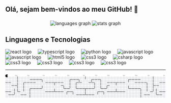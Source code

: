 <h2 align="left">Olá, sejam bem-vindos ao meu GitHub! 👋</h2>

###

<div align="center">
  <img src="https://github-readme-stats.vercel.app/api/top-langs?username=GianiBraga&locale=en&hide_title=false&layout=compact&card_width=320&langs_count=5&theme=dracula&hide_border=false" height="150" alt="languages graph" />
  <img src="https://github-readme-stats.vercel.app/api?username=GianiBraga&hide_title=false&hide_rank=false&show_icons=true&include_all_commits=true&count_private=false&disable_animations=false&theme=dracula&locale=en&hide_border=false" height="150" alt="stats graph" />

  
</div>

<h2 align="left">Linguagens e Tecnologias</h2>
<div align="left">
  <img src="https://cdn.jsdelivr.net/gh/devicons/devicon/icons/flutter/flutter-original.svg" height="30" alt="react logo"  />
  <img width="12" />
  <img src="https://cdn.jsdelivr.net/gh/devicons/devicon/icons/dart/dart-original.svg" height="30" alt="typescript logo"  />
  <img width="12" />
  <img src="https://cdn.jsdelivr.net/gh/devicons/devicon/icons/python/python-original.svg" height="30" alt="python logo"  />
  <img width="12" />
  <img src="https://cdn.jsdelivr.net/gh/devicons/devicon/icons/java/java-original.svg" height="30" alt="javascript logo"  />
  <img width="12" />
  <img src="https://cdn.jsdelivr.net/gh/devicons/devicon/icons/javascript/javascript-original.svg" height="30" alt="javascript logo"  />
  <img width="12" />
  <img src="https://cdn.jsdelivr.net/gh/devicons/devicon/icons/html5/html5-original.svg" height="30" alt="html5 logo"  />
  <img width="12" />
  <img src="https://cdn.jsdelivr.net/gh/devicons/devicon/icons/css3/css3-original.svg" height="30" alt="css3 logo"  />
  <img width="12" />
  <img src="https://cdn.jsdelivr.net/gh/devicons/devicon/icons/php/php-original.svg" height="30" alt="csharp logo"  />
  <img width="12" />
  <img src="https://cdn.jsdelivr.net/gh/devicons/devicon/icons/mysql/mysql-original.svg" height="30" alt="css3 logo"  />
  <img width="12" />
  <img src="https://cdn.jsdelivr.net/gh/devicons/devicon/icons/postgresql/postgresql-original.svg" height="30" alt="css3 logo"  />
  <img width="12" />
  <img src="https://cdn.jsdelivr.net/gh/devicons/devicon/icons/firebase/firebase-original.svg" height="30" alt="css3 logo"  />
  <img width="12" />
  <img src="https://cdn.jsdelivr.net/gh/devicons/devicon/icons/supabase/supabase-original.svg" height="30" alt="css3 logo"  />
  <img width="12" />
</div>

<hr />
<div>
<picture>
  <source media="(prefers-color-scheme: dark)" srcset="https://raw.githubusercontent.com/GianiBraga/GianiBraga/output/pacman-contribution-graph-dark.svg">
  <source media="(prefers-color-scheme: light)" srcset="https://raw.githubusercontent.com/GianiBraga/GianiBraga/output/pacman-contribution-graph.svg">
  <img alt="pacman contribution graph" src="https://raw.githubusercontent.com/GianiBraga/GianiBraga/output/pacman-contribution-graph.svg">
</picture>

</div>


